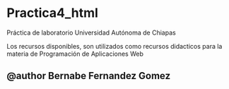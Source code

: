 # Practica4_html
Práctica de laboratorio Universidad Autónoma de Chiapas

Los recursos disponibles, son utilizados como recursos didacticos para la materia de Programación de Aplicaciones Web

## @author Bernabe Fernandez Gomez
